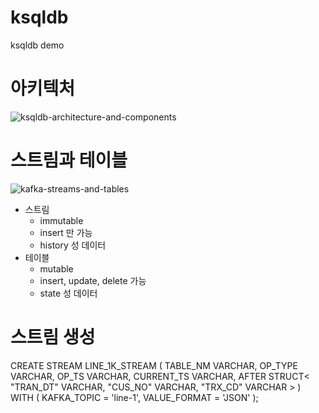 # ksqldb
ksqldb demo

# 아키텍처
![ksqldb-architecture-and-components](https://user-images.githubusercontent.com/5574171/221448147-2d41acf0-4fe3-422a-86d6-0de46119adc8.png)

# 스트림과 테이블
![kafka-streams-and-tables](https://user-images.githubusercontent.com/5574171/221450284-403bdff2-3dc8-4ace-a2bd-128b3342ec43.gif)

  * 스트림
    * immutable
    * insert 만 가능
    * history 성 데이터
  * 테이블
    * mutable
    * insert, update, delete 가능
    * state 성 데이터

# 스트림 생성
  CREATE STREAM LINE_1K_STREAM (
    TABLE_NM VARCHAR,
    OP_TYPE VARCHAR,
    OP_TS VARCHAR,
    CURRENT_TS VARCHAR,
    AFTER STRUCT<
      "TRAN_DT" VARCHAR,
      "CUS_NO" VARCHAR,
      "TRX_CD" VARCHAR
    >
  )
  WITH (
    KAFKA_TOPIC = 'line-1',
    VALUE_FORMAT = 'JSON'
  );
  
